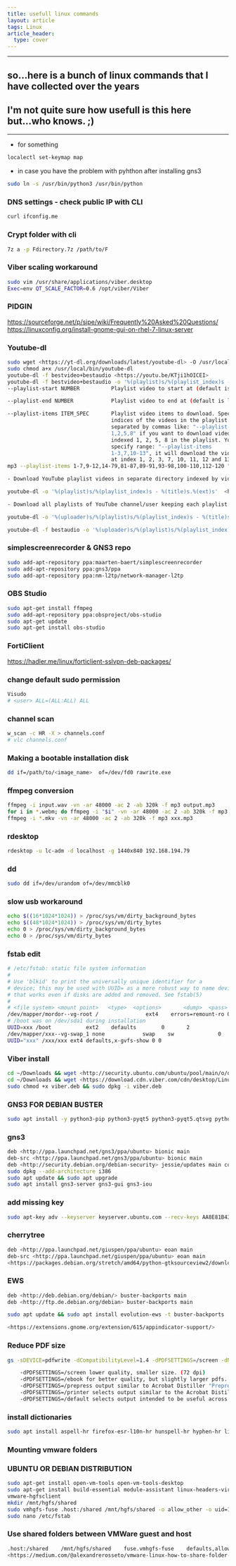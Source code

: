 ```yaml
---
title: usefull linux commands
layout: article
tags: Linux
article_header:
  type: cover
---
```


---

## so...here is a bunch of linux commands that I have collected over the years

## I'm not quite sure how usefull is this here but...who knows. ;)

---

- for something

```sh
localectl set-keymap map
```

- in case you have the problem with pyhthon after installing gns3  

```sh
sudo ln -s /usr/bin/python3 /usr/bin/python
```

### DNS settings - check public IP with CLI

```sh
curl ifconfig.me
```

### Crypt folder with cli

```sh
7z a -p Fdirectory.7z /path/to/F
```

### Viber scaling workaround

```sh
sudo vim /usr/share/applications/viber.desktop
Exec=env QT_SCALE_FACTOR=0.6 /opt/viber/Viber
```

### PIDGIN

<https://sourceforge.net/p/sipe/wiki/Frequently%20Asked%20Questions/>
<https://linuxconfig.org/install-gnome-gui-on-rhel-7-linux-server>

### Youtube-dl

```sh
sudo wget <https://yt-dl.org/downloads/latest/youtube-dl> -O /usr/local/bin/youtube-dl
sudo chmod a+x /usr/local/bin/youtube-dl
youtube-dl -f bestvideo+bestaudio <https://youtu.be/KTji1hOICEI>
youtube-dl -f bestvideo+bestaudio -o '%(playlist)s/%(playlist_index)s - %(title)s.%(ext)s' "https://www.youtube.com/watch?v=WJlfVjGt6Hg&list=PL1512BD72E7C9FFCA"
--playlist-start NUMBER          Playlist video to start at (default is 1)

--playlist-end NUMBER            Playlist video to end at (default is last)

--playlist-items ITEM_SPEC       Playlist video items to download. Specify
                                 indices of the videos in the playlist
                                 separated by commas like: "--playlist-items
                                 1,2,5,8" if you want to download videos
                                 indexed 1, 2, 5, 8 in the playlist. You can
                                 specify range: "--playlist-items
                                 1-3,7,10-13", it will download the videos
                                 at index 1, 2, 3, 7, 10, 11, 12 and 13.
mp3 --playlist-items 1-7,9-12,14-79,81-87,89-91,93-98,100-110,112-120 "https://www.youtube.com/playlist?list=PLs_BtJUr-PzQQLWIg82WdIOyYs0An9jzi"

- Download YouTube playlist videos in separate directory indexed by video order in a playlist  

youtube-dl -o '%(playlist)s/%(playlist_index)s - %(title)s.%(ext)s'  <https://www.youtube.com/playlist?list=PLwiyx1dc3P2JR9N8gQaQN_BCvlSlap7re>

- Download all playlists of YouTube channel/user keeping each playlist in separate directory:

youtube-dl -o '%(uploader)s/%(playlist)s/%(playlist_index)s - %(title)s.%(ext)s' "https://www.youtube.com/user/TheLinuxFoundation/playlists"

youtube-dl -f bestaudio -o '%(uploader)s/%(playlist)s/%(playlist_index)s - %(title)s.%(ext)s' "https://www.youtube.com/c/GreenDay/playlists?view=71&sort=dd&shelf_id=3"
```

### simplescreenrecorder & GNS3 repo

```sh
sudo add-apt-repository ppa:maarten-baert/simplescreenrecorder
sudo add-apt-repository ppa:gns3/ppa
sudo add-apt-repository ppa:nm-l2tp/network-manager-l2tp
```

### OBS Studio

```sh
sudo apt-get install ffmpeg
sudo add-apt-repository ppa:obsproject/obs-studio
sudo apt-get update
sudo apt-get install obs-studio
```

### FortiClient

<https://hadler.me/linux/forticlient-sslvpn-deb-packages/>

### change default sudo permission

```sh
Visudo
# <user> ALL=(ALL:ALL) ALL
```

### channel scan
```sh
w_scan -c HR -X > channels.conf
# vlc channels.conf
```

### Making a bootable installation disk  

```sh
dd if=/path/to/<image_name>  of=/dev/fd0 rawrite.exe
```

### ffmpeg conversion

```sh
ffmpeg -i input.wav -vn -ar 48000 -ac 2 -ab 320k -f mp3 output.mp3
for i in *.webm; do ffmpeg -i "$i" -vn -ar 48000 -ac 2 -ab 320k -f mp3 "${i%.*}.mp3"; done
ffmpeg -i *.mkv -vn -ar 48000 -ac 2 -ab 320k -f mp3 xxx.mp3
```

### rdesktop

```sh
rdesktop -u lc-adm -d localhost -g 1440x840 192.168.194.79
```

### dd

```sh
sudo dd if=/dev/urandom of=/dev/mmcblk0
```

### slow usb workaround

```sh
echo $((16*1024*1024)) > /proc/sys/vm/dirty_background_bytes
echo $((48*1024*1024)) > /proc/sys/vm/dirty_bytes
echo 0 > /proc/sys/vm/dirty_background_bytes
echo 0 > /proc/sys/vm/dirty_bytes
```

### fstab edit

```sh
# /etc/fstab: static file system information
#
# Use 'blkid' to print the universally unique identifier for a
# device; this may be used with UUID= as a more robust way to name devices
# that works even if disks are added and removed. See fstab(5)
#
# <file system> <mount point>   <type>  <options>       <dump>  <pass>
/dev/mapper/mordor--vg-root /               ext4    errors=remount-ro 0       1
# /boot was on /dev/sda1 during installation
UUID=xxx /boot           ext2    defaults        0       2
/dev/mapper/xxx--vg-swap_1 none            swap    sw              0       0
UUID="xxx" /xxx/xxx ext4 defaults,x-gvfs-show 0 0
```

### Viber install

```sh
cd ~/Downloads && wget <http://security.ubuntu.com/ubuntu/pool/main/o/openssl1.0/libssl1.0.0_1.0.2n-1ubuntu6.2_amd64.deb> && sudo dpkg -i libssl1.0.0_1.0.2n-1ubuntu6.2_amd64.deb
cd ~/Downloads && wget <https://download.cdn.viber.com/cdn/desktop/Linux/viber.deb>
sudo chmod +x viber.deb && sudo dpkg -i viber.deb
```

### GNS3 FOR DEBIAN BUSTER

```sh
sudo apt install -y python3-pip python3-pyqt5 python3-pyqt5.qtsvg python3-pyqt5.qtwebsockets qemu qemu-kvm qemu-utils libvirt-clients libvirt-daemon-system virtinst wireshark xtightvncviewer apt-transport-https ca-certificates curl gnupg2 software-properties-common
```

### gns3

```sh
deb <http://ppa.launchpad.net/gns3/ppa/ubuntu> bionic main
deb-src <http://ppa.launchpad.net/gns3/ppa/ubuntu> bionic main
deb <http://security.debian.org/debian-security> jessie/updates main contrib
sudo dpkg --add-architecture i386
sudo apt update && sudo apt upgrade
sudo apt install gns3-server gns3-gui gns3-iou
```

### add missing key

```sh
sudo apt-key adv --keyserver keyserver.ubuntu.com --recv-keys AA8E81B4331F7F50
```

### cherrytree

```sh
deb <http://ppa.launchpad.net/giuspen/ppa/ubuntu> eoan main
deb-src <http://ppa.launchpad.net/giuspen/ppa/ubuntu> eoan main
<https://packages.debian.org/stretch/amd64/python-gtksourceview2/download>
```

### EWS

```sh
deb <http://deb.debian.org/debian/> buster-backports main
deb <http://ftp.de.debian.org/debian> buster-backports main

sudo apt update && sudo apt install evolution-ews -t buster-backports

<https://extensions.gnome.org/extension/615/appindicator-support/>
```

### Reduce PDF size

```sh
gs -sDEVICE=pdfwrite -dCompatibilityLevel=1.4 -dPDFSETTINGS=/screen -dNOPAUSE -dQUIET -dBATCH -sOutputFile=output.pdf input.pdf

    -dPDFSETTINGS=/screen lower quality, smaller size. (72 dpi)
    -dPDFSETTINGS=/ebook for better quality, but slightly larger pdfs. (150 dpi)
    -dPDFSETTINGS=/prepress output similar to Acrobat Distiller "Prepress Optimized" setting (300 dpi)
    -dPDFSETTINGS=/printer selects output similar to the Acrobat Distiller "Print Optimized" setting (300 dpi)
    -dPDFSETTINGS=/default selects output intended to be useful across a wide variety of uses, possibly at the expense of a larger output file
```

### install dictionaries

```sh
sudo apt install aspell-hr firefox-esr-l10n-hr hunspell-hr hyphen-hr libreoffice-l10n-hr myspell-hr aspell-de firefox-esr-l10n-de hunspell-de-de hyphen-de libreoffice-l10n-de
```

### Mounting vmware folders

### UBUNTU OR DEBIAN DISTRIBUTION ###

```sh
sudo apt-get install open-vm-tools open-vm-tools-desktop
sudo apt-get install build-essential module-assistant linux-headers-virtual linux-image-virtual && dpkg-reconfigure open-vm-tools
vmware-hgfsclient
mkdir /mnt/hgfs/shared
sudo vmhgfs-fuse .host:/shared /mnt/hgfs/shared -o allow_other -o uid=1000
sudo nano /etc/fstab
```

### Use shared folders between VMWare guest and host

```sh
.host:/shared    /mnt/hgfs/shared    fuse.vmhgfs-fuse    defaults,allow_other,uid=1000     0    0
<https://medium.com/@alexandrerosseto/vmware-linux-how-to-share-folder-between-host-and-vm-62e63419ecbb>
```
